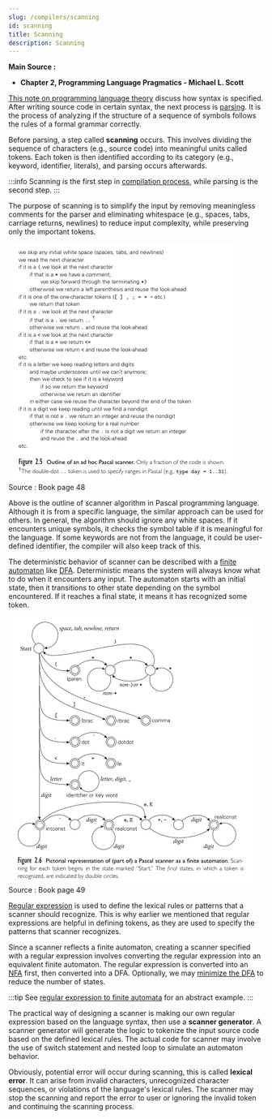 ```yaml
---
slug: /compilers/scanning
id: scanning
title: Scanning
description: Scanning
---
```


**Main Source :**

- **Chapter 2, Programming Language Pragmatics - Michael L. Scott**

[This note on programming language theory](/programming-language-theory/syntax) discuss how syntax is specified. After writing source code in certain syntax, the next process is [parsing](/compilers/parsing). It is the process of analyzing if the structure of a sequence of symbols follows the rules of a formal grammar correctly.

Before parsing, a step called **scanning** occurs. This involves dividing the sequence of characters (e.g., source code) into meaningful units called tokens. Each token is then identified according to its category (e.g., keyword, identifier, literals), and parsing occurs afterwards.

:::info
Scanning is the first step in [compilation process](/programming-language-theory/plt-fundamentals#compilation-process), while parsing is the second step.
:::

The purpose of scanning is to simplify the input by removing meaningless comments for the parser and eliminating whitespace (e.g., spaces, tabs, carriage returns, newlines) to reduce input complexity, while preserving only the important tokens.

![Scanning algorithm for Pascal](./scanning.png)  
Source : Book page 48

Above is the outline of scanner algorithm in Pascal programming language. Although it is from a specific language, the similar approach can be used for others. In general, the algorithm should ignore any white spaces. If it encounters unique symbols, it checks the symbol table if it is meaningful for the language. If some keywords are not from the language, it could be user-defined identifier, the compiler will also keep track of this.

The deterministic behavior of scanner can be described with a [finite automaton](/theory-of-computation-and-automata/finite-automata) like [DFA](/theory-of-computation-and-automata/finite-automata#dfa). Deterministic means the system will always know what to do when it encounters any input. The automaton starts with an initial state, then it transitions to other state depending on the symbol encountered. If it reaches a final state, it means it has recognized some token.

![Finite automaton of Pascal scanner](./finite-automaton.png)  
Source : Book page 49

[Regular expression](#regular-expression) is used to define the lexical rules or patterns that a scanner should recognize. This is why earlier we mentioned that regular expressions are helpful in defining tokens, as they are used to specify the patterns that scanner recognizes.

Since a scanner reflects a finite automaton, creating a scanner specified with a regular expression involves converting the regular expression into an equivalent finite automaton. The regular expression is converted into an [NFA](/theory-of-computation-and-automata/finite-automata#nfa) first, then converted into a DFA. Optionally, we may [minimize the DFA](/theory-of-computation-and-automata/finite-automata#minimization) to reduce the number of states.

:::tip
See [regular expression to finite automata](/theory-of-computation-and-automata/regular-languages-part-2#regular-expression-to-finite-automata) for an abstract example.
:::

The practical way of designing a scanner is making our own regular expression based on the language syntax, then use a **scanner generator**. A scanner generator will generate the logic to tokenize the input source code based on the defined lexical rules. The actual code for scanner may involve the use of switch statement and nested loop to simulate an automaton behavior.

Obviously, potential error will occur during scanning, this is called **lexical error**. It can arise from invalid characters, unrecognized character sequences, or violations of the language's lexical rules. The scanner may stop the scanning and report the error to user or ignoring the invalid token and continuing the scanning process.
